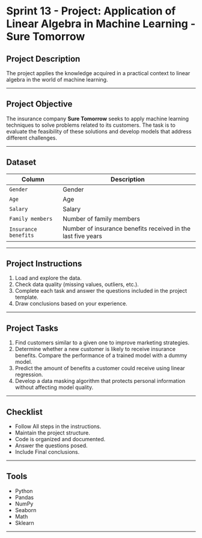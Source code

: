 # Sprint 13 - Project: Application of Linear Algebra in Machine Learning - Sure Tomorrow

## Project Description

The project applies the knowledge acquired in a practical context to linear algebra in the world of machine learning.

---

## Project Objective

The insurance company **Sure Tomorrow** seeks to apply machine learning techniques to solve problems related to its customers. The task is to evaluate the feasibility of these solutions and develop models that address different challenges.

---

## Dataset

| Column | Description |
|-----------|-------------|
| `Gender` | Gender |
| `Age` | Age |
| `Salary` | Salary |
| `Family members` | Number of family members |
| `Insurance benefits` | Number of insurance benefits received in the last five years |

---

## Project Instructions

1. Load and explore the data.
2. Check data quality (missing values, outliers, etc.).
3. Complete each task and answer the questions included in the project template.
4. Draw conclusions based on your experience.

---

## Project Tasks

1. Find customers similar to a given one to improve marketing strategies.
2. Determine whether a new customer is likely to receive insurance benefits. Compare the performance of a trained model with a dummy model.
3. Predict the amount of benefits a customer could receive using linear regression.
4. Develop a data masking algorithm that protects personal information without affecting model quality.

---

## Checklist

- Follow All steps in the instructions.
- Maintain the project structure.
- Code is organized and documented.
- Answer the questions posed.
- Include Final conclusions.

---

## Tools

- Python
- Pandas
- NumPy
- Seaborn
- Math
- Sklearn

---

